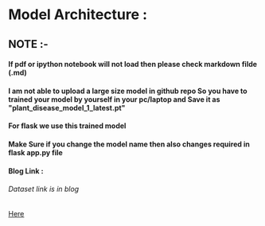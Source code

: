 # Model Architecture :

## NOTE :-

#### If pdf or ipython notebook will not load then please check markdown filde (.md)

#### I am not able to upload a large size model in github repo So you have to trained your model by yourself in your pc/laptop and Save it as "plant_disease_model_1_latest.pt"

#### For flask we use this trained model

#### Make Sure if you change the model name then also changes required in flask app.py file

#### Blog Link :
###### Dataset link is in blog
<a href="https://medium.com/analytics-vidhya/plant-disease-detection-using-convolutional-neural-networks-and-pytorch-87c00c54c88f" target="_blank">Here</a>
